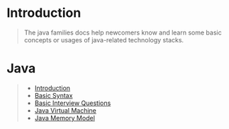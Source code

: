 # Introduction
> The java families docs help newcomers know 
> and learn some basic concepts or usages of 
> java-related technology stacks.

# Java
> - [Introduction](/java/introduction.md)
> - [Basic Syntax](/java/basic-syntax.md)
> - [Basic Interview Questions](/java/basic-interview-questions.md)
> - [Java Virtual Machine](/java/jvm.md)
> - [Java Memory Model](/java/jmm.md)